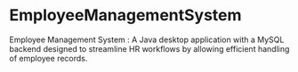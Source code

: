 # EmployeeManagementSystem
 Employee Management System : A Java desktop application with a MySQL backend designed to streamline HR workflows by allowing efficient handling of employee records.
